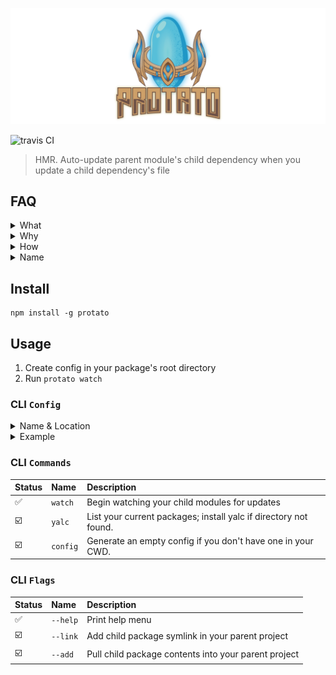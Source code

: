 ![protato logo](./docs/logo/ProtatoZoomedOutSideMarginOnly.svg)

![travis CI](https://travis-ci.org/servexyz/protato-cli.svg?branch=master)
> HMR. Auto-update parent module's child dependency when you update a child dependency's file

## FAQ

<details>
  <summary>What</summary>
Auto-update parent module when a child module's file changes.
</details>

<details>
  <summary>Why</summary>
There are a lot of great projects (lerna, yarn workspaces, vscode) that solve code organization issues. I wanted a HMR tool that parsed a config and worked with my monolith tool of choice ( <a href="https://www.npmjs.com/package/repo-genesis">repo-genesis</a> )

This is a summary of how Protato fits into my design/development flow.
<img src="./docs/Flows - UI - Protato - Protato - Tech Summary.png" alt="protato tech summary"/>
</details>

<details>
  <summary>How</summary>
  Under the hood, this is using <a href="https://github.com/whitecolor/yalc">yalc</a> which avoids some of the pain points around NPM global modules. 
  
  The reason I went with yalc was because of the difficulty of installing or linking modules to a specific directory in a cross-platform way.
  
  <b>References</b>
  * <a href="https://docs.npmjs.com/files/folders">npm-folders</a>
  * <a href="https://github.com/servexyz/protato-lib/pull/6">protato-lib/pull/6</a> for a play-by-play of the discovery process(all the things to not do)
</details>

<details>
<summary>Name</summary>
The logo consists of a potato replacing the blue crystal in a Protoss <a href="https://liquipedia.net/starcraft2/Pylon_(Legacy_of_the_Void)">Pylon</a>
<br />
<br />
<ul>
  <li>“Protato” is a portmanteau of “potato” and “protoss”</li>
  <ul>
    <li>“Potato” from “hot potato”</li>
    <li>“Protoss” because of 2-way teleporting (warp gate, recall, etc)</li>
  </ul>
</ul>

</details>

## Install

```
npm install -g protato
```

## Usage

1. Create config in your package's root directory
2. Run `protato watch` 

### CLI `Config`

<details>
<summary>Name & Location</summary>
<b>.protato.json</b> should be stored in your project's root directory. If your root directory and your parent are one in the same, then set the directory to "."
</details>

<details>
<summary>Example</summary>

<pre><code class="language-json">
{
	"parent": {
		"dir": "sandbox/node-starter"
	},
	"children": [
		{
			"dir": "sandbox/npm-starter-sample-module",
			"src": "src"
		},
		{
			"dir": "sandbox/library-genesis",
			"src": "src"
		}
	]
}
</code></pre>

- <b><em>.protato.json</em></b> this file should be declared at the root of your project
- <b>parent</b> is your main project; your entry point. It will consume children modules and do something useful with them.
- <b>children</b> are the modules that will be "installed" into the parent module directory
- <b>"dir"</b> refers to the relative directory where your projects are stored <em>from</em> your current working directory. This value will default to `process.cwd()`. You can override this by setting the environment variable <code>process.env.configRootDir</code>
- <b>"src"</b> refers to the source directory where your source code is stored for your child project. It's the directory that's being watched. Hypothetically, you could make it your build directory as well if your project completely recompiles & rebuilds on every save (although I haven't tested this hypothetical; might be dragons here)
  </details>

### CLI `Commands`

| Status                  | Name     | Description                                                      |
|:------------------------|:---------|:-----------------------------------------------------------------|
| :white_check_mark:      | `watch`  | Begin watching your child modules for updates                    |
| :ballot_box_with_check: | `yalc`   | List your current packages; install yalc if directory not found. |
| :ballot_box_with_check: | `config` | Generate an empty config if you don't have one in your CWD.      |

### CLI `Flags`

| Status                  | Name     | Description                                          |
|:------------------------|:---------|:-----------------------------------------------------|
| :white_check_mark:      | `--help` | Print help menu                                      |
| :ballot_box_with_check: | `--link` | Add child package symlink in your parent project     |
| :ballot_box_with_check: | `--add`  | Pull child package contents into your parent project |
